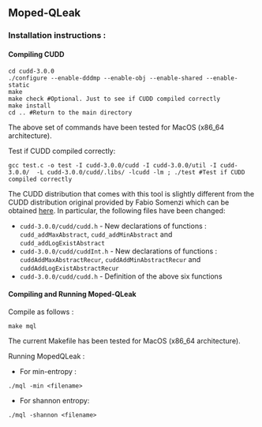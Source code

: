 ## Moped-QLeak

### Installation instructions :

#### Compiling CUDD

```
cd cudd-3.0.0
./configure --enable-dddmp --enable-obj --enable-shared --enable-static
make
make check #Optional. Just to see if CUDD compiled correctly
make install
cd .. #Return to the main directory
```
The above set of commands have been tested for MacOS (x86_64 architecture).

Test if CUDD compiled correctly:
```
gcc test.c -o test -I cudd-3.0.0/cudd -I cudd-3.0.0/util -I cudd-3.0.0/  -L cudd-3.0.0/cudd/.libs/ -lcudd -lm ; ./test #Test if CUDD compiled correctly
```

The CUDD distribution that comes with this tool is slightly different from
the CUDD distribution original provided by Fabio Somenzi which
can be obtained [here](https://github.com/ivmai/cudd).
In particular, the following files have been changed:
* `cudd-3.0.0/cudd/cudd.h` - New declarations of functions : `cudd_addMaxAbstract`, `cudd_addMinAbstract` and `cudd_addLogExistAbstract`
* `cudd-3.0.0/cudd/cuddInt.h` - New declarations of functions : `cuddAddMaxAbstractRecur`, `cuddAddMinAbstractRecur` and `cuddAddLogExistAbstractRecur`
* `cudd-3.0.0/cudd/cudd.h` - Definition of the above six functions

#### Compiling and Running Moped-QLeak

Compile as follows :
```
make mql
```
The current Makefile has been tested for MacOS (x86_64 architecture).


Running MopedQLeak :

* For min-entropy : 
```
./mql -min <filename>
```
* For shannon entropy:
```
./mql -shannon <filename>
```


